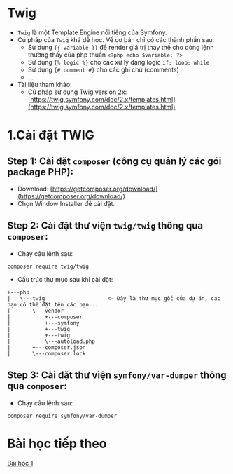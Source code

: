 # Twig
- `Twig` là một Template Engine nổi tiếng của Symfony.
- Cú pháp của `Twig` khá dễ học. Về cơ bản chỉ có các thành phần sau:
    - Sử dụng `{{ variable }}` để render giá trị thay thế cho dòng lệnh thường thấy của php thuần `<?php echo $variable; ?>`
    - Sử dụng `{% logic %}` cho các xử lý dạng logic `if; loop; while`
    - Sử dụng `{# comment #}` cho các ghi chú (comments)
    - ...
- Tài liệu tham khảo:
    - Cú pháp sử dụng Twig version 2x: [https://twig.symfony.com/doc/2.x/templates.html](https://twig.symfony.com/doc/2.x/templates.html)

# 1.Cài đặt TWIG
## Step 1: Cài đặt `composer` (công cụ quản lý các gói package PHP):
- Download: [https://getcomposer.org/download/](https://getcomposer.org/download/)
- Chọn Window Installer để cài đặt.

## Step 2: Cài đặt thư viện `twig/twig` thông qua `composer`:
- Chạy câu lệnh sau:
```
composer require twig/twig
```
- Cấu trúc thư mục sau khi cài đặt:
```
+---php
|   \---twig                    <- Đây là thư mục gốc của dự án, các bạn có thể đặt tên các bạn...
|       \---vendor
|           +---composer
|           +---symfony
|           +---twig
|           +---twig
|           \---autoload.php
|       +---composer.json
|       \---composer.lock
```

## Step 3: Cài đặt thư viện `symfony/var-dumper` thông qua `composer`:
- Chạy câu lệnh sau:
```
composer require symfony/var-dumper
```

# Bài học tiếp theo
[Bài học 1](./readme-lession1.md)